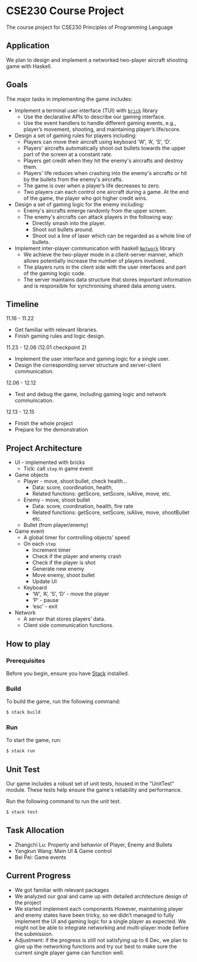# CSE230 Course Project

The course project for CSE230 Principles of Programming Language

## Application
We plan to design and implement a networked two-player aircraft shooting game with Haskell.

## Goals
The major tasks in implementing the game includes:
* Implement a terminal user interface (TUI) with [`brick`](https://hackage.haskell.org/package/brick) library
  * Use the declarative APIs to describe our gaming interface.
  * Use the event handlers to handle different gaming events, e.g., player’s movement, shooting, and maintaining player’s life/score.
* Design a set of gaming rules for players including:
  * Players can move their aircraft using keyboard ‘W’, ‘A’, ‘S’, ‘D’.
  * Players' aircrafts automatically shoot out bullets towards the upper part of the screen at a constant rate.
  * Players get credit when they hit the enemy's aircrafts and destroy them.
  * Players' life reduces when crashing into the enemy's aircrafts or hit by the bullets from the enemy's aircrafts.
  * The game is over when a player’s life decreases to zero.
  * Two players can each control one aircraft during a game. At the end of the game, the player who got higher credit wins.
* Design a set of gaming logic for the enemy including:
  * Enemy's aircrafts emerge randomly from the upper screen.
  * The enemy's aircrafts can attack players in the following way:
    * Directly smash into the player.
    * Shoot out bullets around.
    * Shoot out a line of laser which can be regarded as a whole line of bullets.
* Implement inter-player communication with haskell [`Network`](https://wiki.haskell.org/Applications_and_libraries/Network) library
  * We achieve the two-player mode in a client-server manner, which allows potentially increase the number of players involved.
  * The players runs in the client side with the user interfaces and part of the gaming logic code.
  * The server maintains data structure that stores important information and is responsible for synchronising shared data among users.

## Timeline
11.16 - 11.22
* Get familiar with relevant libraries.
* Finish gaming rules and logic design.

11.23 - 12.06
(12.01 checkpoint 2)
* Implement the user interface and gaming logic for a single user.
* Design the corresponding server structure and server-client communication.

12.06 - 12.12
* Test and debug the game, including gaming logic and network communication.

12.13 - 12.15
* Finish the whole project
* Prepare for the demonstration

## Project Architecture

* UI - implemented with bricks
  * Tick: call `step` in game event
* Game objects
  * Player - move, shoot bullet, check health…
    * Data: score, coordination, health,
    * Related functions: getScore, setScore, isAlive, move, etc.
  * Enemy - move, shoot bullet
    * Data: score, coordination, health, fire rate
    * Related functions: getScore, setScore, isAlive, move, shootBullet etc.
  * Bullet (from player/enemy)
* Game event
  * A global timer for controlling objects' speed
  * On each `step`
    * Increment timer
    * Check if the player and enemy crash
    * Check if the player is shot
    * Generate new enemy
    * Move enemy, shoot bullet
    * Update UI
  * Keyboard
    * ‘W’, ‘A’, ‘S’, ‘D’ - move the player
    * ‘P’ - pause
    * ‘esc’ - exit
* Network
  * A server that stores players’ data.
  * Client side communication functions.

## How to play

### Prerequisites

Before you begin, ensure you have [Stack](hhttps://docs.haskellstack.org/en/stable/) installed.

### Build

To build the game, run the following command:

```bash
$ stack build
```

### Run

To start the game, run:

```bash
$ stack run
```

## Unit Test

Our game includes a robust set of unit tests, housed in the "UnitTest" module. These tests help ensure the game's reliability and performance.

Run the following command to run the unit test.

```bash
$ stack test
```

## Task Allocation

* Zhangchi Lu: Property and behavior of Player, Enemy and Bullets
* Yangkun Wang: Main UI & Game control
* Bei Pei: Game events

## Current Progress

* We got familiar with relevant packages
* We analyzed our goal and came up with detailed architecture design of the project
* We started implement each components
However, maintaining player and enemy states have been tricky, so we didn’t managed to fully implement the UI and gaming logic for a single player as expected. We might not be able to integrate networking and multi-player mode before the submission.
* Adjustment: if the progress is still not satisfying up to 6 Dec, we plan to give up the networking functions and try our best to make sure the current single player game can function well.
